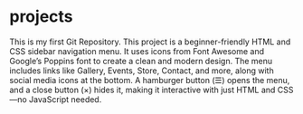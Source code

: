 # projects
This is my first Git Repository.
This project is a beginner-friendly HTML and CSS sidebar navigation menu. It uses icons from Font Awesome and Google’s Poppins font to create a clean and modern design. The menu includes links like Gallery, Events, Store, Contact, and more, along with social media icons at the bottom. A hamburger button (☰) opens the menu, and a close button (×) hides it, making it interactive with just HTML and CSS—no JavaScript needed.
